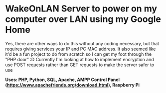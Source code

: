 # WakeOnLAN Server to power on my computer over LAN using my Google Home

Yes, there are other ways to do this without any coding necessary, but that requires giving services your IP and PC MAC address.
It also seemed like it'd be a fun project to do from scratch so I can get my foot through the "PHP door" :D
Currently I'm looking at how to implement encryption and use POST requests rather than GET requests to make the server safer to use

**Uses: PHP, Python, SQL, Apache, AMPP Control Panel (https://www.apachefriends.org/download.html), Raspberry Pi**
